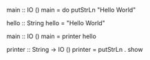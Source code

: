 main :: IO ()
main = do
    putStrLn "Hello World"

hello :: String
hello = "Hello World"

main :: IO ()
main = printer hello

printer :: String -> IO ()
printer = putStrLn . show 
